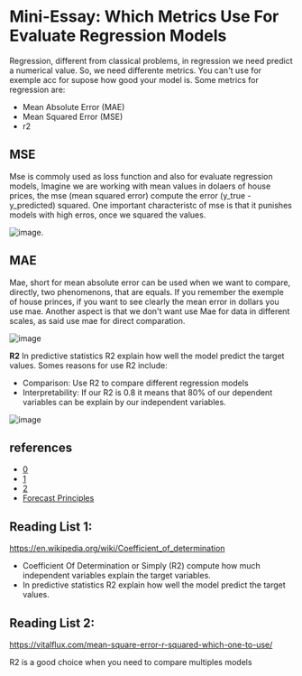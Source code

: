 # Mini-Essay: Which Metrics Use For Evaluate Regression Models
Regression, different from classical problems, in regression we need predict a numerical value. So, we need differente metrics. You can't use for exemple acc for supose how good your model is. Some metrics for regression are:

 - Mean Absolute Error (MAE)
- Mean Squared Error (MSE)
- r2

## MSE

Mse is commoly used as loss function and also for evaluate regression models, Imagine we are working with mean values in dolaers of house prices, the mse (mean squared error) compute the error (y_true - y_predicted) squared. 
One important characteristc of mse is that it punishes models with high erros, once we squared the values.

![image](https://github.com/user-attachments/assets/5b31a0c0-ae05-47c0-b218-3033ab9ab590).

## MAE
Mae, short for mean absolute error can be used when we want to compare, directly, two phenomenons, that are equals. If you remember the exemple of house princes, if you want to see clearly the mean error in dollars you use mae. Another aspect is that we don't want use Mae for data in different scales, as said use mae for direct comparation.

![image](https://github.com/user-attachments/assets/a94ac9fd-efc5-4224-806d-879280b2c0ce)

**R2**
In predictive statistics R2 explain how well the model predict the target values. Somes reasons for use R2 include:

- Comparison: Use R2 to compare different regression models
- Interpretability: If our R2 is 0.8 it means that 80% of our dependent variables can be explain by our independent variables.

![image](https://github.com/user-attachments/assets/c0043d3e-64b4-4e85-b6e7-b36837274524)

## references

- [0](https://en.wikipedia.org/wiki/Mean_absolute_error)
- [1](https://machinelearningmastery.com/regression-metrics-for-machine-learning/)
- [2](https://en.wikipedia.org/wiki/Mean_squared_error)
- [Forecast Principles](https://otexts.com/fpp2/)


## Reading List 1: 
https://en.wikipedia.org/wiki/Coefficient_of_determination

- Coefficient Of Determination or Simply (R2) compute how much independent variables explain the target variables.
- In predictive statistics R2 explain how well the model predict the target values.

## Reading List 2: 
https://vitalflux.com/mean-square-error-r-squared-which-one-to-use/

R2 is a good choice when you need to compare multiples models
